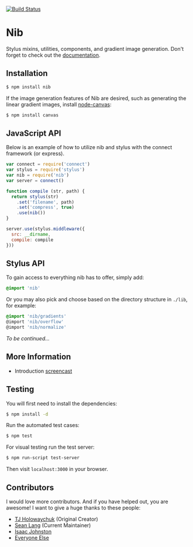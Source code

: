 [![Build Status](https://travis-ci.org/tj/nib.png?branch=master)](https://travis-ci.org/tj/nib)

# Nib

Stylus mixins, utilities, components, and gradient image generation. Don't forget to check out the [documentation](http://tj.github.io/nib/).

## Installation

```bash
$ npm install nib
```

If the image generation features of Nib are desired, such as generating the linear gradient images, install [node-canvas](http://github.com/learnboost/node-canvas):

```bash
$ npm install canvas
```

## JavaScript API

Below is an example of how to utilize nib and stylus with the connect framework (or express).

```javascript
var connect = require('connect')
var stylus = require('stylus')
var nib = require('nib')
var server = connect()

function compile (str, path) {
  return stylus(str)
    .set('filename', path)
    .set('compress', true)
    .use(nib())
}

server.use(stylus.middleware({
  src: __dirname,
  compile: compile
}))
```

## Stylus API

To gain access to everything nib has to offer, simply add:

```css
@import 'nib'
```

Or you may also pick and choose based on the directory structure in `./lib`, for example:

```css
@import 'nib/gradients'
@import 'nib/overflow'
@import 'nib/normalize'
```

_To be continued..._

## More Information

- Introduction [screencast](http://www.screenr.com/M6a)

## Testing

You will first need to install the dependencies:

```bash
$ npm install -d
```

Run the automated test cases:

```bash
$ npm test
```

For visual testing run the test server:

```bash
$ npm run-script test-server
```

Then visit `localhost:3000` in your browser.

## Contributors

I would love more contributors. And if you have helped out, you are awesome! I want to give a huge thanks to these people:

- [TJ Holowaychuk](https://github.com/tj) (Original Creator)
- [Sean Lang](https://github.com/slang800) (Current Maintainer)
- [Isaac Johnston](https://github.com/superstructor)
- [Everyone Else](https://github.com/tj/nib/contributors)
